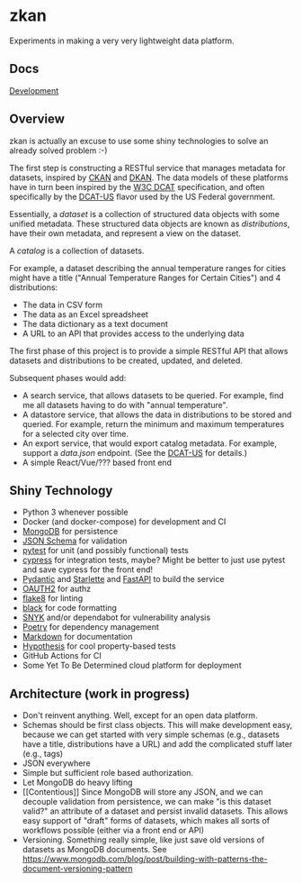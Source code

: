 # zkan

Experiments in making a very very lightweight data platform.

## Docs

[Development](docs/DEVELOPMENT.md)

## Overview

zkan is actually an excuse to use some shiny technologies to solve an already solved
problem :-)

The first step is constructing a RESTful service that manages metadata
for datasets, inspired by [CKAN](https://ckan.org) and
[DKAN](https://getdkan.org).  The data models of these platforms have
in turn been inspired by the
[W3C DCAT](https://www.w3.org/TR/vocab-dcat-2/) specification, and often
specifically by the
[DCAT-US](https://resources.data.gov/resources/dcat-us/) flavor used
by the US Federal government.

Essentially, a *dataset* is a collection of structured data objects
with some unified metadata.  These structured data objects are known
as *distributions*, have their own metadata, and represent a view on
the dataset.

A *catalog* is a collection of datasets.

For example, a dataset describing the annual temperature ranges for cities
might have a title ("Annual Temperature Ranges for Certain Cities") and 4
distributions:

* The data in CSV form
* The data as an Excel spreadsheet
* The data dictionary as a text document
* A URL to an API that provides access to the underlying data

The first phase of this project is to provide a simple RESTful API that allows
datasets and distributions to be created, updated, and deleted.

Subsequent phases would add:

* A search service, that allows datasets to be queried.  For example,
  find me all datasets having to do with "annual temperature".
* A datastore service, that allows the data in distributions to be stored and
  queried.  For example, return the minimum and maximum temperatures
  for a selected city over time.
* An export service, that would export catalog metadata.  For example,
  support a *data.json* endpoint.  (See the
  [DCAT-US](https://resources.data.gov/resources/dcat-us/) for
  details.)
* A simple React/Vue/??? based front end

## Shiny Technology

* Python 3 whenever possible
* Docker (and docker-compose) for development and CI
* [MongoDB](https://www.mongodb.com/) for persistence
* [JSON Schema](https://json-schema.org/) for validation
* [pytest](https://docs.pytest.org/en/stable/) for unit (and possibly functional) tests
* [cypress](https://www.cypress.io/) for integration tests, maybe?  Might be better
  to just use pytest and save cypress for the front end!
* [Pydantic](https://pydantic-docs.helpmanual.io/) and
  [Starlette](https://www.starlette.io/) and
  [FastAPI](https://fastapi.tiangolo.com/) to build the service
* [OAUTH2](https://oauth.net/2/) for authz
* [flake8](https://pypi.org/project/flake8/) for linting
* [black](https://pypi.org/project/black/) for code formatting
* [SNYK](https://snyk.io/) and/or dependabot for vulnerability analysis
* [Poetry](https://python-poetry.org/) for dependency management
* [Markdown](https://www.markdownguide.org/) for documentation
* [Hypothesis](https://hypothesis.readthedocs.io/en/latest/) for cool
  property-based tests
* GitHub Actions for CI
* Some Yet To Be Determined cloud platform for deployment

## Architecture (work in progress)

* Don't reinvent anything.  Well, except for an open data platform.
* Schemas should be first class objects.  This will make development
  easy, because we can get started with very simple schemas (e.g.,
  datasets have a title, distributions have a URL) and add the
  complicated stuff later (e.g., tags)
* JSON everywhere
* Simple but sufficient role based authorization.
* Let MongoDB do heavy lifting
* [[Contentious]] Since MongoDB will store any JSON, and we can
  decouple validation from persistence, we can make "is this dataset
  valid?" an attribute of a dataset and persist invalid datasets.
  This allows easy support of "draft" forms of datasets, which makes
  all sorts of workflows possible (either via a front end or API)
* Versioning.  Something really simple, like just save old versions of
  datasets as MongoDB documents. See
  https://www.mongodb.com/blog/post/building-with-patterns-the-document-versioning-pattern
  


